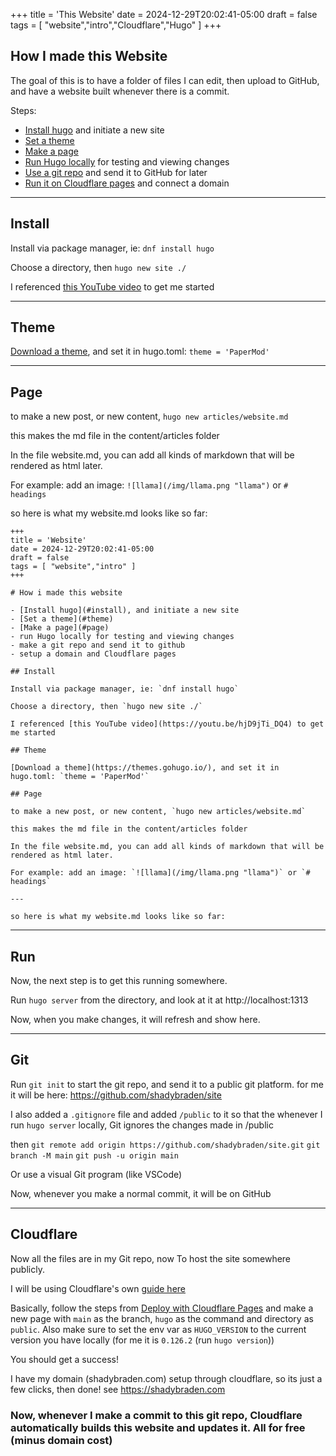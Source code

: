 +++
title = 'This Website'
date = 2024-12-29T20:02:41-05:00
draft = false
tags = [ "website","intro","Cloudflare","Hugo" ]
+++

## How I made this Website

The goal of this is to have a folder of files I can edit, then upload to GitHub, and have a website built whenever there is a commit.

Steps:

- [Install hugo](#install) and initiate a new site
- [Set a theme](#theme)
- [Make a page](#page)
- [Run Hugo locally](#run) for testing and viewing changes
- [Use a git repo](#git) and send it to GitHub for later
- [Run it on Cloudflare pages](#cloudflare) and connect a domain

---

## Install

Install via package manager, ie: `dnf install hugo`

Choose a directory, then `hugo new site ./`

I referenced [this YouTube video](https://youtu.be/hjD9jTi_DQ4) to get me started

---
## Theme

[Download a theme](https://themes.gohugo.io/), and set it in hugo.toml: `theme = 'PaperMod'`

---
## Page

to make a new post, or new content, `hugo new articles/website.md`

this makes the md file in the content/articles folder

In the file website.md, you can add all kinds of markdown that will be rendered as html later.

For example: add an image: `![llama](/img/llama.png "llama")` or `# headings`

so here is what my website.md looks like so far:

```
+++
title = 'Website'
date = 2024-12-29T20:02:41-05:00
draft = false
tags = [ "website","intro" ]
+++

# How i made this website

- [Install hugo](#install), and initiate a new site
- [Set a theme](#theme)
- [Make a page](#page)
- run Hugo locally for testing and viewing changes
- make a git repo and send it to github
- setup a domain and Cloudflare pages

## Install

Install via package manager, ie: `dnf install hugo`

Choose a directory, then `hugo new site ./`

I referenced [this YouTube video](https://youtu.be/hjD9jTi_DQ4) to get me started

## Theme

[Download a theme](https://themes.gohugo.io/), and set it in hugo.toml: `theme = 'PaperMod'`

## Page

to make a new post, or new content, `hugo new articles/website.md`

this makes the md file in the content/articles folder

In the file website.md, you can add all kinds of markdown that will be rendered as html later.

For example: add an image: `![llama](/img/llama.png "llama")` or `# headings`

---

so here is what my website.md looks like so far:
```

---
## Run

Now, the next step is to get this running somewhere.

Run `hugo server` from the directory, and look at it at http://localhost:1313

Now, when you make changes, it will refresh and show here.

---
## Git

Run `git init` to start the git repo, and send it to a public git platform. for me it will be here:
https://github.com/shadybraden/site

I also added a `.gitignore` file and added `/public` to it so that the whenever I run `hugo server` locally, Git ignores the changes made in /public

then `git remote add origin https://github.com/shadybraden/site.git`
`git branch -M main`
`git push -u origin main`

Or use a visual Git program (like VSCode)

Now, whenever you make a normal commit, it will be on GitHub

---
## Cloudflare

Now all the files are in my Git repo, now To host the site somewhere publicly.

I will be using Cloudflare's own [guide here](https://developers.cloudflare.com/pages/framework-guides/deploy-a-hugo-site/)

Basically, follow the steps from [Deploy with Cloudflare Pages](https://developers.cloudflare.com/pages/framework-guides/deploy-a-hugo-site/#deploy-with-cloudflare-pages) and make a new page with `main` as the branch, `hugo` as the command and directory as `public`. Also make sure to set the env var as `HUGO_VERSION` to the current version you have locally (for me it is `0.126.2` (run `hugo version`))

You should get a success!

I have my domain  (shadybraden.com) setup through cloudflare, so its just a few clicks, then done! see https://shadybraden.com

### **Now, whenever I make a commit to this git repo, Cloudflare automatically builds this website and updates it. All for free (minus domain cost)**
